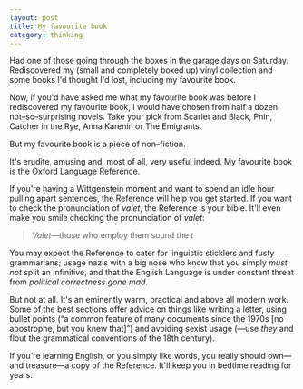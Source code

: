 ```yaml
---
layout: post
title: My favourite book
category: thinking
---
```


Had one of those going through the boxes in the garage days on Saturday. Rediscovered my (small and completely boxed up) vinyl collection and some books I'd thought I'd lost, including my favourite book.

Now, if you'd have asked me what my favourite book was before I rediscovered my favourite book, I would have chosen from half a dozen not–so–surprising novels. Take your pick from Scarlet and Black, Pnin, Catcher in the Rye, Anna Karenin or The Emigrants.

But my favourite book is a piece of non–fiction.

It's erudite, amusing and, most of all, very useful indeed. My favourite book is the Oxford Language Reference.

If you're having a Wittgenstein moment and want to spend an idle hour pulling apart sentences, the Reference will help you get started. If you want to check the pronunciation of _valet_, the Reference is your bible. It'll even make you smile checking the pronunciation of _valet_:


> _Valet_—those who employ them sound the _t_


You may expect the Reference to cater for linguistic sticklers and fusty grammarians; usage nazis with a big nose who know that you simply _must not_ split an infinitive, and that the English Language is under constant threat from _political correctness gone mad_.

But not at all. It's an eminently warm, practical and above all modern work. Some of the best sections offer advice on things like writing a letter, using bullet points (“a common feature of many documents since the 1970s [no apostrophe, but you knew that]”) and avoiding sexist usage (—use _they_ and flout the grammatical conventions of the 18th century).

If you're learning English, or you simply like words, you really should own—and treasure—a copy of the Reference. It'll keep you in bedtime reading for years.
